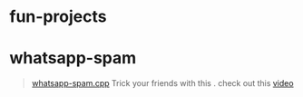 # fun-projects

# whatsapp-spam

> [whatsapp-spam.cpp](./whatsapp-spam.cpp) Trick your friends with this .
> check out this [video]()
